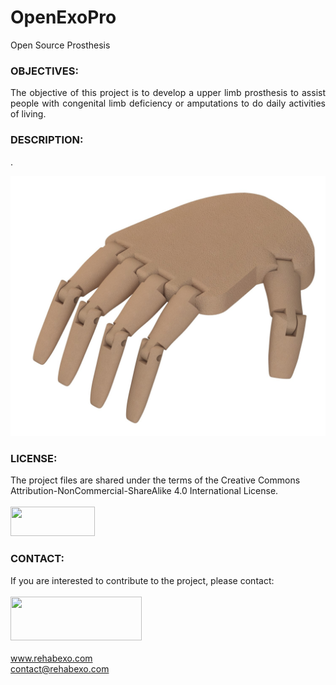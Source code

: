 # OpenExoPro
Open Source Prosthesis

### OBJECTIVES:
<P align="justify"> The objective of this project is to develop a upper limb prosthesis to assist people with congenital limb deficiency or amputations to do daily activities of living.

### DESCRIPTION:
<P align="justify"> .

![CAD-File](https://github.com/RehabExo/OpenExoPro/blob/main/CAD.JPG)

### LICENSE:
The project files are shared under the terms of the Creative Commons Attribution-NonCommercial-ShareAlike 4.0 International License. <br/><br/>
<img src="https://github.com/RehabExo/OpenExoSkeleton/blob/main/by-nc-sa.png" width="135" height="47"><br/>

### CONTACT:
If you are interested to contribute to the project, please contact: <br/>  
<img src="https://github.com/RehabExo/OpenExoAmp/blob/main/RehabExo_web.jpeg" width="210" height="70"> <br/>  
www.rehabexo.com <br/>
contact@rehabexo.com <br/>
